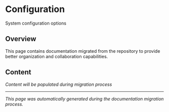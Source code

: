 # Configuration

System configuration options

## Overview

This page contains documentation migrated from the repository to provide better organization and collaboration capabilities.

## Content

*Content will be populated during migration process*

---

*This page was automatically generated during the documentation migration process.*
